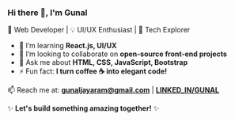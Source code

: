 ### Hi there 👋, I'm Gunal  

🎨 Web Developer | 💡 UI/UX Enthusiast | 🚀 Tech Explorer  

- 🌱 I’m learning **React.js, UI/UX**
- 👯 I’m looking to collaborate on **open-source front-end projects**
- 💬 Ask me about **HTML, CSS, JavaScript, Bootstrap**
- ⚡ Fun fact: **I turn coffee ☕ into elegant code!**  

📫 Reach me at: **[gunaljayaram@gmail.com](mailto:gunaljayaram@gmail.com)** | **[LINKED_IN/GUNAL](https://linkedin.com/in/gunal-j-68a72b227)**

✨ **Let's build something amazing together!** ✨  


<!---
Gunal0204/Gunal0204 is a ✨ special ✨ repository because its `README.md` (this file) appears on your GitHub profile.
You can click the Preview link to take a look at your changes.
--->
